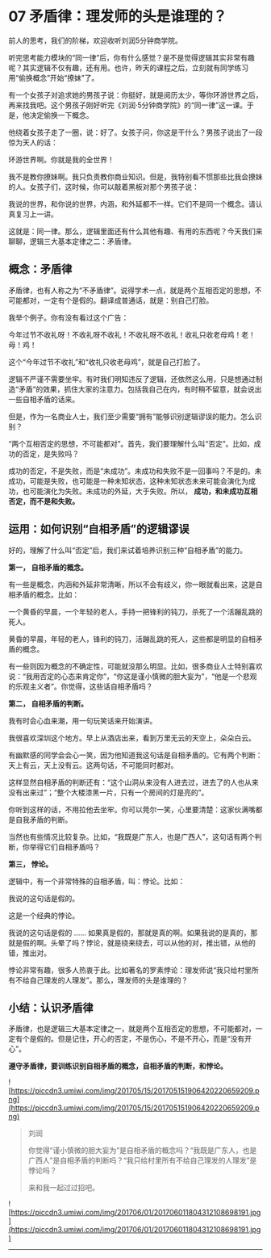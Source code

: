 # 07 矛盾律：理发师的头是谁理的？

前人的思考，我们的阶梯，欢迎收听刘润5分钟商学院。

听完思考能力模块的“同一律”后，你有什么感觉？是不是觉得逻辑其实非常有趣呢？其实逻辑不仅有趣，还有用。也许，昨天的课程之后，立刻就有同学练习用“偷换概念”开始“撩妹”了。

有一个女孩子对追求她的男孩子说：你挺好，就是阅历太少，等你环游世界之后，再来找我吧。这个男孩子刚好听完《刘润·5分钟商学院》的“同一律”这一课。于是，他决定偷换一下概念。

他绕着女孩子走了一圈，说：好了。女孩子问，你这是干什么？男孩子说出了一段惊为天人的话：

环游世界啊。你就是我的全世界！

我不是教你撩妹啊。我只负责教你商业知识。但是，我特别看不惯那些比我会撩妹的人。女孩子们，这时候，你可以敲着黑板对那个男孩子说：

我说的世界，和你说的世界，内涵，和外延都不一样。它们不是同一个概念。请认真复习上一讲。

这就是：同一律。那么，逻辑里面还有什么其他有趣、有用的东西呢？今天我们来聊聊，逻辑三大基本定律之二：矛盾律。

## 概念：矛盾律

矛盾律，也有人称之为“不矛盾律”。说得学术一点，就是两个互相否定的思想，不可能都对，一定有个是假的。翻译成普通话，就是：别自己打脸。

我举个例子。你有没有看过这个广告：

今年过节不收礼呀！不收礼呀不收礼！不收礼呀不收礼！收礼只收老母鸡！老！母！鸡！

这个“今年过节不收礼”和“收礼只收老母鸡”，就是自己打脸了。

逻辑不严谨不需要坐牢。有时我们明知违反了逻辑，还依然这么用，只是想通过制造“矛盾”的效果，抓住大家的注意力。包括我自己在内，有时稍不留意，就会说出一些自相矛盾的话来。

但是，作为一名商业人士，我们至少需要“拥有”能够识别逻辑谬误的能力。怎么识别？

“两个互相否定的思想，不可能都对”。首先，我们要理解什么叫“否定”。比如，成功的否定，是失败吗？

成功的否定，不是失败，而是“未成功”。未成功和失败不是一回事吗？不是的。未成功，可能是失败，也可能是一种未知状态，这种未知状态未来可能会演化为成功，也可能演化为失败。未成功的外延，大于失败。所以， **成功，和未成功互相否定，而不是和失败。**

## 运用：如何识别“自相矛盾”的逻辑谬误

好的，理解了什么叫“否定”后，我们来试着培养识别三种“自相矛盾”的能力。

 **第一， 自相矛盾的概念。**

有一些是概念，内涵和外延非常清晰，所以不会有歧义，你一眼就看出来，这是自相矛盾的概念。比如：

一个黄昏的早晨，一个年轻的老人，手持一把锋利的钝刀，杀死了一个活蹦乱跳的死人。

黄昏的早晨，年轻的老人，锋利的钝刀，活蹦乱跳的死人，这些都是明显的自相矛盾的概念。

有一些则因为概念的不确定性，可能就没那么明显。比如，很多商业人士特别喜欢说：“我用否定的心态来肯定你”，“你这是谨小慎微的胆大妄为”，“他是一个悲观的乐观主义者”。你觉得，这些话自相矛盾吗？

 **第二， 自相矛盾的判断。**

我有时会心血来潮，用一句玩笑话来开始演讲。

我很喜欢深圳这个地方。早上从酒店出来，看到万里无云的天空上，朵朵白云。

有幽默感的同学会会心一笑，因为他知道我这句话是自相矛盾的。它有两个判断：天上有云，天上没有云。这两句话，不可能同时都对。

这样显然自相矛盾的判断还有：“这个山洞从来没有人进去过，进去了的人也从来没有出来过”；“整个大楼漆黑一片，只有一个房间的灯是亮的”。

你听到这样的话，不用拉他去坐牢。你可以莞尔一笑，心里要清楚：这家伙满嘴都是自我矛盾的判断。

当然也有些情况比较复杂。比如，“我既是广东人，也是广西人”，这句话有两个判断，你举得它们自相矛盾吗？

 **第三， 悖论。**

逻辑中，有一个非常特殊的自相矛盾，叫：悖论。比如：

我说的这句话是假的。

这是一个经典的悖论。

我说的这句话是假的 …… 如果真是假的，那就是真的啊。如果我说的是真的，那就是假的啊。头晕了吗？悖论，就是绕来绕去，可以从他的对，推出错，从他的错，推出对。

悖论非常有趣，很多人热衷于此。比如著名的罗素悖论：理发师说“我只给村里所有不给自己理发的人理发”。那么，理发师的头是谁理的？

## 小结：认识矛盾律

矛盾律，也是逻辑三大基本定律之一，就是两个互相否定的思想，不可能都对，一定有个是假的。但是记住，开心的否定，不是伤心，不是不开心，而是“没有开心”。

 **遵守矛盾律，要训练识别自相矛盾的概念，自相矛盾的判断，和悖论。**

![https://piccdn3.umiwi.com/img/201705/15/201705151906420220659209.png](https://piccdn3.umiwi.com/img/201705/15/201705151906420220659209.png)

> 刘润
> 
> 你觉得“谨小慎微的胆大妄为”是自相矛盾的概念吗？“我既是广东人，也是广西人”是自相矛盾的判断吗？“我只给村里所有不给自己理发的人理发”是悖论吗？
> 
> 来和我一起过过招吧。

![https://piccdn3.umiwi.com/img/201706/01/201706011804312108698191.jpg](https://piccdn3.umiwi.com/img/201706/01/201706011804312108698191.jpg)

---
